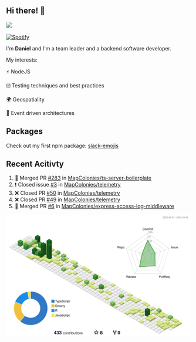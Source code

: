 ## Hi there! 👋

<p>
  <img src="https://github-readme-stats.vercel.app/api?username=syncush&theme=tokyonight">
</p>

[![Spotify](https://novatorem-rust.vercel.app/api/spotify)](https://open.spotify.com/user/syncush)

I'm **Daniel** and I'm a team leader and a backend software developer.

My interests:

⚡ NodeJS

☑️ Testing techniques and best practices

🌍 Geospatiality

🧠 Event driven architectures

## Packages
Check out my first npm package: [slack-emojis](https://www.npmjs.com/package/slack-emojis)

## Recent Acitivty
<!--START_SECTION:activity-->
1. 🎉 Merged PR [#283](https://github.com/MapColonies/ts-server-boilerplate/pull/283) in [MapColonies/ts-server-boilerplate](https://github.com/MapColonies/ts-server-boilerplate)
2. ❗️ Closed issue [#3](https://github.com/MapColonies/telemetry/issues/3) in [MapColonies/telemetry](https://github.com/MapColonies/telemetry)
3. ❌ Closed PR [#50](https://github.com/MapColonies/telemetry/pull/50) in [MapColonies/telemetry](https://github.com/MapColonies/telemetry)
4. ❌ Closed PR [#49](https://github.com/MapColonies/telemetry/pull/49) in [MapColonies/telemetry](https://github.com/MapColonies/telemetry)
5. 🎉 Merged PR [#6](https://github.com/MapColonies/express-access-log-middleware/pull/6) in [MapColonies/express-access-log-middleware](https://github.com/MapColonies/express-access-log-middleware)
<!--END_SECTION:activity-->

![contrib](./profile-3d-contrib/profile-green-animate.svg)
